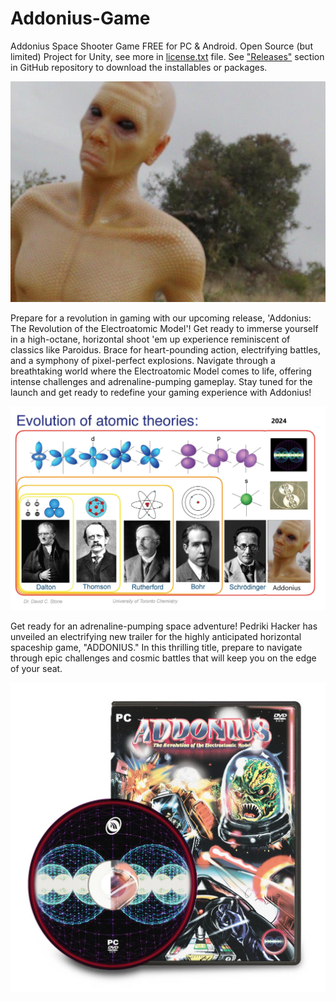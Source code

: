 # Addonius-Game
Addonius Space Shooter Game FREE for PC & Android. Open Source (but limited) Project for Unity, see more in [license.txt](license.txt) file. See ["Releases"](https://github.com/Add0nius/Addonius-Game/releases) section in GitHub repository to download the installables or packages.

![Addonius selfie](AddoniusSelfie.jpg)

Prepare for a revolution in gaming with our upcoming release, 'Addonius: The Revolution of the Electroatomic Model'! Get ready to immerse yourself in a high-octane, horizontal shoot 'em up experience reminiscent of classics like Paroidus. Brace for heart-pounding action, electrifying battles, and a symphony of pixel-perfect explosions. Navigate through a breathtaking world where the Electroatomic Model comes to life, offering intense challenges and adrenaline-pumping gameplay. Stay tuned for the launch and get ready to redefine your gaming experience with Addonius! 

![Electroatomic Periodic Table and Model](Electroatomic-theory-addonius-2024.png)

Get ready for an adrenaline-pumping space adventure! Pedriki Hacker has unveiled an electrifying new trailer for the highly anticipated horizontal spaceship game, "ADDONIUS." In this thrilling title, prepare to navigate through epic challenges and cosmic battles that will keep you on the edge of your seat.

![Addonius Front Cover](ADDONIUS_Design_Mocks/Addonius_Front-Mockup_01.jpg)
